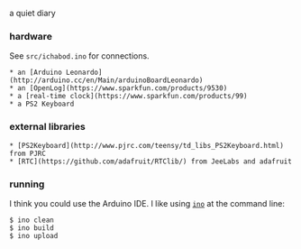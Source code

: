 a quiet diary

### hardware
See `src/ichabod.ino` for connections.

    * an [Arduino Leonardo](http://arduino.cc/en/Main/arduinoBoardLeonardo)
    * an [OpenLog](https://www.sparkfun.com/products/9530)
    * a [real-time clock](https://www.sparkfun.com/products/99)
    * a PS2 Keyboard

### external libraries

    * [PS2Keyboard](http://www.pjrc.com/teensy/td_libs_PS2Keyboard.html) from PJRC
    * [RTC](https://github.com/adafruit/RTClib/) from JeeLabs and adafruit

### running
I think you could use the Arduino IDE.
I like using [`ino`](https://github.com/amperka/ino) at the command line:

```
$ ino clean
$ ino build
$ ino upload
```
